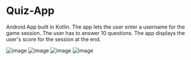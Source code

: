 # Quiz-App
Android App built in Kotlin. The app lets the user enter a username for the game session. The user has to answer 10 questions. The app displays the user's score for the 
session at the end. 

![image](https://user-images.githubusercontent.com/101402611/215224840-eb4bcdaf-0238-4cfd-8ff9-c5f6d0c6a3a0.png)
![image](https://user-images.githubusercontent.com/101402611/215224909-e5d611cd-e68a-4092-a980-087dfab489fe.png)
![image](https://user-images.githubusercontent.com/101402611/215224934-3f4490cd-b524-4197-96fd-c840a621b354.png)
![image](https://user-images.githubusercontent.com/101402611/215224972-d96dad07-b4f2-4c8a-8c10-4f6b76ffc011.png)
